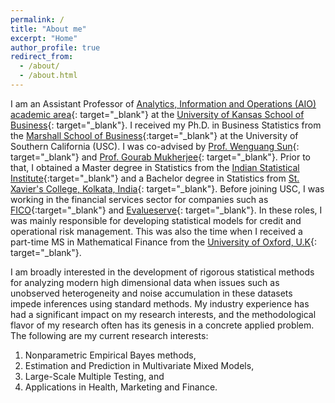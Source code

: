 ```yaml
---
permalink: /
title: "About me"
excerpt: "Home"
author_profile: true
redirect_from: 
  - /about/
  - /about.html
---
```


I am an Assistant Professor of [Analytics, Information and Operations (AIO) academic area](https://business.ku.edu/research-and-faculty/analytics-information-operations-management){: target="_blank"} at the [University of Kansas School of Business](https://business.ku.edu/){: target="_blank"}. I received my Ph.D. in Business Statistics from the [Marshall School of Business](https://www.marshall.usc.edu/){:target="_blank"} at the University of Southern California (USC). I was co-advised by [Prof. Wenguang Sun](https://wenguangsun.github.io/){: target="_blank"} and [Prof. Gourab Mukherjee](https://gmukherjee.github.io/){: target="_blank"}. Prior to that, I obtained a Master degree in Statistics from the [Indian Statistical Institute](https://www.isical.ac.in/){:target="_blank"} and a Bachelor degree in Statistics from [St. Xavier's College, Kolkata, India](https://www.sxccal.edu/){: target="_blank"}. Before joining USC, I was working in the financial services sector for companies such as [FICO](https://www.fico.com/){:target="_blank"} and [Evalueserve](https://www.evalueserve.com/){: target="_blank"}. In these roles, I was mainly responsible for developing statistical models for credit and operational risk management. This was also the time when I received a part-time MS in Mathematical Finance from the [University of Oxford, U.K](https://www.maths.ox.ac.uk/){: target="_blank"}. <!-- Here is a copy of my <a href="https://trambakbanerjee.github.io/utils/CV.pdf" target="_blank">CV</a>.-->

I am broadly interested in the development of rigorous statistical methods for analyzing modern high dimensional data when issues such as unobserved heterogeneity and noise accumulation in these datasets impede inferences using standard methods. My industry experience has had a significant impact on my research interests, and the methodological flavor of my research often has its genesis in a concrete applied problem. The following are my current research interests: 

1. Nonparametric Empirical Bayes methods,
2. Estimation and Prediction in Multivariate Mixed Models,
3. Large-Scale Multiple Testing, and
4. Applications in Health, Marketing and Finance.

